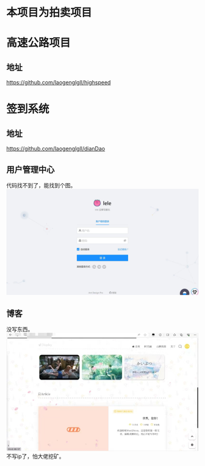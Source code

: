 # 本项目为拍卖项目

# 高速公路项目
## 地址
https://github.com/laogenglgll/highspeed

# 签到系统
## 地址
https://github.com/laogenglgll/dianDao

## 用户管理中心
代码找不到了，能找到个图。
![da8be51d77d414d78ad42f2a614df24.jpg](src\main\resources\static\img\da8be51d77d414d78ad42f2a614df24.jpg)

## 博客
没写东西。
![8126678524bf99a3e6a5924c82f3c0f.jpg](src\main\resources\static\img\img.png)
不写ip了，怕大佬挖矿。